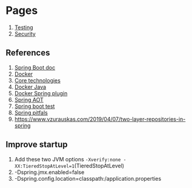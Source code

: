 # Pages
1. [Testing](sping/Testing)
2. [Security](spring/Security)

## References
1. [Spring Boot doc](https://docs.spring.io/spring-boot/docs/current/reference/htmlsingle/#boot-features-external-config-application-property-files)
2. [Docker](https://spring.io/guides/topicals/spring-boot-docker/)
3. [Core technologies](https://docs.spring.io/spring/docs/current/spring-framework-reference/core.html#beans-scanning-index)
4. [Docker Java](https://www.youtube.com/watch?v=d7ajT14ENKk)
5. [Docker Spring plugin](https://spring.io/blog/2020/01/27/creating-docker-images-with-spring-boot-2-3-0-m1)
6. [Spring AOT](https://www.jishuwen.com/d/2dkg/zh-tw)
7. [Spring boot test](https://rieckpil.de/spring-boot-test-slices-overview-and-usage/)
8. [Spring pitfals](https://www.nurkiewicz.com/2011/10/spring-pitfalls-proxying.html)
10. https://www.vzurauskas.com/2019/04/07/two-layer-repositories-in-spring

## Improve startup
1. Add these two JVM options `-Xverify:none -XX:TieredStopAtLevel=1`(TieredStopAtLevel)
2. -Dspring.jmx.enabled=false 
3. -Dspring.config.location=classpath:/application.properties


